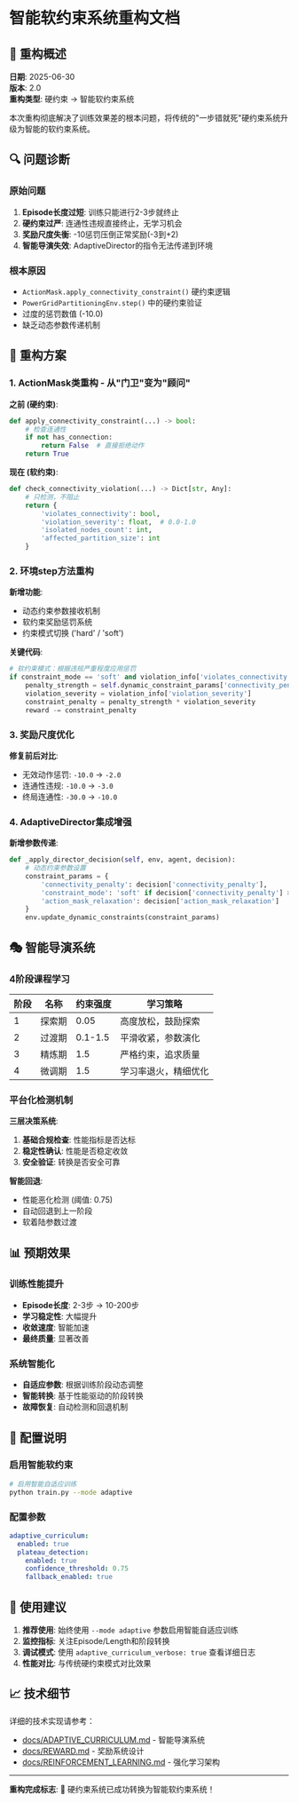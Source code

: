 # 智能软约束系统重构文档

## 🎯 重构概述

**日期**: 2025-06-30  
**版本**: 2.0  
**重构类型**: 硬约束 → 智能软约束系统

本次重构彻底解决了训练效果差的根本问题，将传统的"一步错就死"硬约束系统升级为智能的软约束系统。

## 🔍 问题诊断

### 原始问题
1. **Episode长度过短**: 训练只能进行2-3步就终止
2. **硬约束过严**: 连通性违规直接终止，无学习机会
3. **奖励尺度失衡**: -10惩罚压倒正常奖励(-3到+2)
4. **智能导演失效**: AdaptiveDirector的指令无法传递到环境

### 根本原因
- `ActionMask.apply_connectivity_constraint()` 硬约束逻辑
- `PowerGridPartitioningEnv.step()` 中的硬约束验证
- 过度的惩罚数值 (-10.0)
- 缺乏动态参数传递机制

## 🚀 重构方案

### 1. ActionMask类重构 - 从"门卫"变为"顾问"

**之前 (硬约束)**:
```python
def apply_connectivity_constraint(...) -> bool:
    # 检查连通性
    if not has_connection:
        return False  # 直接拒绝动作
    return True
```

**现在 (软约束)**:
```python
def check_connectivity_violation(...) -> Dict[str, Any]:
    # 只检测，不阻止
    return {
        'violates_connectivity': bool,
        'violation_severity': float,  # 0.0-1.0
        'isolated_nodes_count': int,
        'affected_partition_size': int
    }
```

### 2. 环境step方法重构

**新增功能**:
- 动态约束参数接收机制
- 软约束奖励惩罚系统
- 约束模式切换 ('hard' / 'soft')

**关键代码**:
```python
# 软约束模式：根据违规严重程度应用惩罚
if constraint_mode == 'soft' and violation_info['violates_connectivity']:
    penalty_strength = self.dynamic_constraint_params['connectivity_penalty']
    violation_severity = violation_info['violation_severity']
    constraint_penalty = penalty_strength * violation_severity
    reward -= constraint_penalty
```

### 3. 奖励尺度优化

**修复前后对比**:
- 无效动作惩罚: `-10.0` → `-2.0`
- 连通性违规: `-10.0` → `-3.0`
- 终局连通性: `-30.0` → `-10.0`

### 4. AdaptiveDirector集成增强

**新增参数传递**:
```python
def _apply_director_decision(self, env, agent, decision):
    # 动态约束参数设置
    constraint_params = {
        'connectivity_penalty': decision['connectivity_penalty'],
        'constraint_mode': 'soft' if decision['connectivity_penalty'] > 0 else 'hard',
        'action_mask_relaxation': decision['action_mask_relaxation']
    }
    env.update_dynamic_constraints(constraint_params)
```

## 🎭 智能导演系统

### 4阶段课程学习

| 阶段 | 名称 | 约束强度 | 学习策略 |
|------|------|----------|----------|
| 1 | 探索期 | 0.05 | 高度放松，鼓励探索 |
| 2 | 过渡期 | 0.1-1.5 | 平滑收紧，参数演化 |
| 3 | 精炼期 | 1.5 | 严格约束，追求质量 |
| 4 | 微调期 | 1.5 | 学习率退火，精细优化 |

### 平台化检测机制

**三层决策系统**:
1. **基础合规检查**: 性能指标是否达标
2. **稳定性确认**: 性能是否稳定收敛
3. **安全验证**: 转换是否安全可靠

**智能回退**:
- 性能恶化检测 (阈值: 0.75)
- 自动回退到上一阶段
- 软着陆参数过渡

## 📊 预期效果

### 训练性能提升
- **Episode长度**: 2-3步 → 10-200步
- **学习稳定性**: 大幅提升
- **收敛速度**: 智能加速
- **最终质量**: 显著改善

### 系统智能化
- **自适应参数**: 根据训练阶段动态调整
- **智能转换**: 基于性能驱动的阶段转换
- **故障恢复**: 自动检测和回退机制

## 🔧 配置说明

### 启用智能软约束
```bash
# 启用智能自适应训练
python train.py --mode adaptive
```

### 配置参数
```yaml
adaptive_curriculum:
  enabled: true
  plateau_detection:
    enabled: true
    confidence_threshold: 0.75
    fallback_enabled: true
```

## 🎯 使用建议

1. **推荐使用**: 始终使用 `--mode adaptive` 参数启用智能自适应训练
2. **监控指标**: 关注Episode/Length和阶段转换
3. **调试模式**: 使用 `adaptive_curriculum_verbose: true` 查看详细日志
4. **性能对比**: 与传统硬约束模式对比效果

## 📈 技术细节

详细的技术实现请参考：
- [docs/ADAPTIVE_CURRICULUM.md](ADAPTIVE_CURRICULUM.md) - 智能导演系统
- [docs/REWARD.md](REWARD.md) - 奖励系统设计
- [docs/REINFORCEMENT_LEARNING.md](REINFORCEMENT_LEARNING.md) - 强化学习架构

---

**重构完成标志**: 🎉 硬约束系统已成功转换为智能软约束系统！
